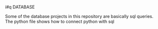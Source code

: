 i#q DATABASE

Some of the database projects in this repository are basically sql queries.<br />
The python file shows how to connect python with sql
